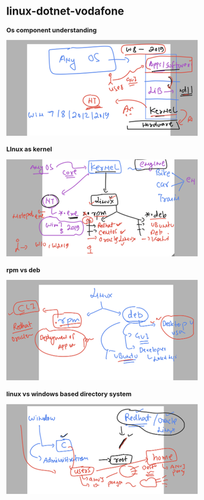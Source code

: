 # linux-dotnet-vodafone

### Os component understanding 

<img src="os1.png">

### LInux as kernel 

<img src="kernel.png">

### rpm vs deb 

<img src="k1.png">

### linux vs windows based directory system 

<img src="dir.png">

